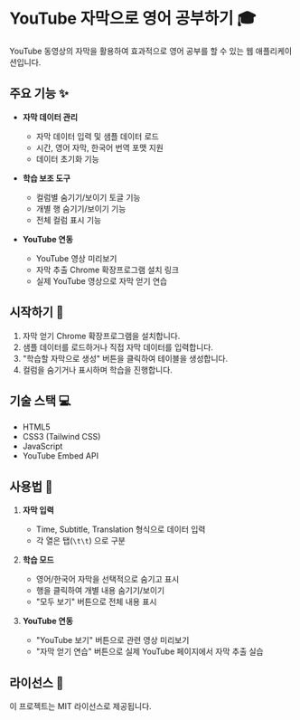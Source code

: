 # YouTube 자막으로 영어 공부하기 🎓

YouTube 동영상의 자막을 활용하여 효과적으로 영어 공부를 할 수 있는 웹 애플리케이션입니다.

## 주요 기능 ✨

- **자막 데이터 관리**
  - 자막 데이터 입력 및 샘플 데이터 로드
  - 시간, 영어 자막, 한국어 번역 포맷 지원
  - 데이터 초기화 기능

- **학습 보조 도구**
  - 컬럼별 숨기기/보이기 토글 기능
  - 개별 행 숨기기/보이기 기능
  - 전체 컬럼 표시 기능

- **YouTube 연동**
  - YouTube 영상 미리보기
  - 자막 추출 Chrome 확장프로그램 설치 링크
  - 실제 YouTube 영상으로 자막 얻기 연습

## 시작하기 🚀

1. 자막 얻기 Chrome 확장프로그램을 설치합니다.
2. 샘플 데이터를 로드하거나 직접 자막 데이터를 입력합니다.
3. "학습할 자막으로 생성" 버튼을 클릭하여 테이블을 생성합니다.
4. 컬럼을 숨기거나 표시하며 학습을 진행합니다.

## 기술 스택 💻

- HTML5
- CSS3 (Tailwind CSS)
- JavaScript
- YouTube Embed API

## 사용법 📝

1. **자막 입력**
   - Time, Subtitle, Translation 형식으로 데이터 입력
   - 각 열은 탭(`\t\t`) 으로 구분

2. **학습 모드**
   - 영어/한국어 자막을 선택적으로 숨기고 표시
   - 행을 클릭하여 개별 내용 숨기기/보이기
   - "모두 보기" 버튼으로 전체 내용 표시

3. **YouTube 연동**
   - "YouTube 보기" 버튼으로 관련 영상 미리보기
   - "자막 얻기 연습" 버튼으로 실제 YouTube 페이지에서 자막 추출 실습

## 라이선스 📜

이 프로젝트는 MIT 라이선스로 제공됩니다.
